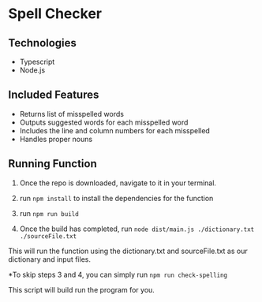 # Spell Checker

## Technologies

- Typescript
- Node.js

## Included Features

- Returns list of misspelled words
- Outputs suggested words for each misspelled word
- Includes the line and column numbers for each misspelled
- Handles proper nouns

## Running Function

1. Once the repo is downloaded, navigate to it in your terminal.

2. run `npm install` to install the dependencies for the function

3. run `npm run build`

4. Once the build has completed, run `node dist/main.js ./dictionary.txt ./sourceFile.txt`

This will run the function using the dictionary.txt and sourceFile.txt as our dictionary and input files.

\*To skip steps 3 and 4, you can simply run `npm run check-spelling`

This script will build run the program for you.
